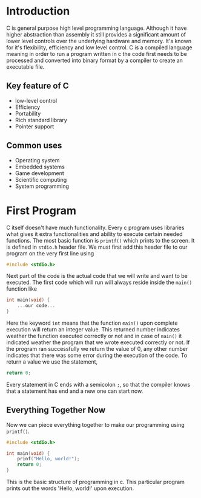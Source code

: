 # Introduction
C is general purpose high level programming language. Although it have higher abstraction than assembly it still provides a significant amount of lower level controls over the underlying hardware and memory. It's known for it's flexibility, efficiency and low level control.
C is a compiled language meaning in order to run a program written in c the code first needs to be processed and converted into binary format by a compiler to create an executable file.
## Key feature of C
- low-level control
- Efficiency
- Portability
- Rich standard library
- Pointer support
## Common uses
- Operating system
- Embedded systems
- Game development
- Scientific computing 
- System programming
# First Program
C itself doesn't have much functionality. Every c program uses libraries what gives it extra functionalities and ability to execute certain needed functions. The most basic function is `printf()` which prints to the screen. It is defined in `stdio.h` header file.
We must first add this header file to our program on the very first line using 
```c
#include <stdio.h>
```
Next part of the code is the actual code that we will write and want to be executed. The first code which will run will always reside inside the `main()` function like
```c
int main(void) {
	...our code...
}
```
Here the keyword `int` means that the function `main()` upon complete execution will return an integer value. This returned number indicates weather the function executed correctly or not and in case of `main()` it indicated weather the program that we wrote executed correctly or not. If the program ran successfully we return the value of 0, any other number indicates that there was some error during the execution of the code.
To return a value we use the statement,
```c
return 0;
```
Every statement in C ends with a semicolon `;`, so that the compiler knows that a statement has end and a new one can start now.
## Everything Together Now
Now we can piece everything together to make our programming using `printf()`.
```c
#include <stdio.h>

int main(void) {
	prinf("Hello, world!");
	return 0;
}
```
This is the basic structure of programming in c. This particular program prints out the words 'Hello, world!' upon execution.
